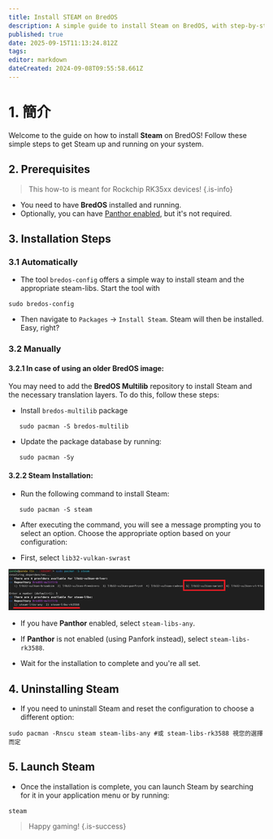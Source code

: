 ```yaml
---
title: Install STEAM on BredOS
description: A simple guide to install Steam on BredOS, with step-by-step instructions for both Panthor-enabled and non-Panthor configurations.
published: true
date: 2025-09-15T11:13:24.812Z
tags:
editor: markdown
dateCreated: 2024-09-08T09:55:58.661Z
---
```


# 1. 簡介

Welcome to the guide on how to install **Steam** on BredOS! Follow these simple steps to get Steam up and running on your system.

## 2. Prerequisites

> This how-to is meant for Rockchip RK35xx devices!
> {.is-info}

- You need to have **BredOS** installed and running.
- Optionally, you can have [Panthor enabled](/how-to/how-to-setup-panthor), but it's not required.

## 3. Installation Steps

### 3.1 Automatically

- The tool `bredos-config` offers a simple way to install steam and the appropriate steam-libs. Start the tool with

```
sudo bredos-config
```

- Then navigate to `Packages` -> `Install Steam`. Steam will then be installed. Easy, right?

### 3.2 Manually

#### 3.2.1 In case of using an older BredOS image:

You may need to add the **BredOS Multilib** repository to install Steam and the necessary translation layers. To do this, follow these steps:

- Install `bredos-multilib` package

```
   sudo pacman -S bredos-multilib
```

- Update the package database by running:

```
   sudo pacman -Sy
```

#### 3.2.2 Steam Installation:

- Run the following command to install Steam:

```
   sudo pacman -S steam
```

- After executing the command, you will see a message prompting you to select an option. Choose the appropriate option based on your configuration:

- First, select `lib32-vulkan-swrast`

![steam\\_libs\\_selection.png](/steam_libs_selection.png)

- If you have **Panthor** enabled, select `steam-libs-any`.

- If **Panthor** is not enabled (using Panfork instead), select `steam-libs-rk3588`.

- Wait for the installation to complete and you're all set.

## 4. Uninstalling Steam

- If you need to uninstall Steam and reset the configuration to choose a different option:

```
sudo pacman -Rnscu steam steam-libs-any #或 steam-libs-rk3588 視您的選擇而定
```

## 5. Launch Steam

- Once the installation is complete, you can launch Steam by searching for it in your application menu or by running:

```
steam
```

> Happy gaming!
> {.is-success}

